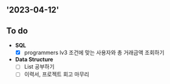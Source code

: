 ## '2023-04-12'

## To do
+ **SQL**
  + [x] programmers lv3 조건에 맞는 사용자와 총 거래금액 조회하기

+ **Data Structure**
  + [ ] List 공부하기
  + [ ] 이력서, 프로젝트 회고 마무리 

